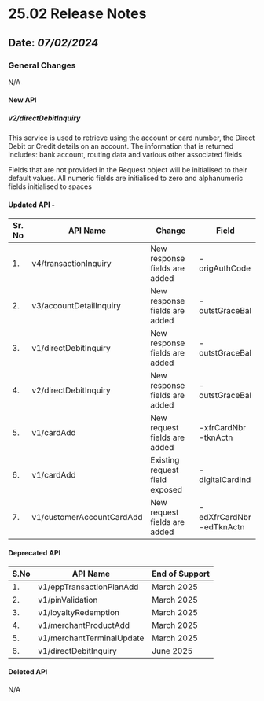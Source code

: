 # 25.02 Release Notes

## Date: *07/02/2024*

### General Changes

N/A

#### New API

##### *v2/directDebitInquiry*

This service is used to retrieve using the account or card number, the Direct Debit or Credit details on an account. The information that is returned includes: bank account, routing data and various other associated fields<BR/><p>Fields that are not provided in the Request object will be initialised to their default values. All numeric fields are initialised to zero and alphanumeric fields initialised to spaces</p>

#### Updated API -

| **Sr. No** | **API Name**                    | **Change**                                                  | **Field**                                                                                                                                    |
|------------|---------------------------------|-------------------------------------------------------------|----------------------------------------------------------------------------------------------------------------------------------------------|
| 1.         | v4/transactionInquiry           | New response fields are added                               | -origAuthCode                  |
| 2.         | v3/accountDetailInquiry         | New response fields are added                               | -outstGraceBal                 |
| 3.         | v1/directDebitInquiry           | New response fields are added                               | -outstGraceBal                 |
| 4.         | v2/directDebitInquiry           | New response fields are added                               | -outstGraceBal                 |
| 5.         | v1/cardAdd                      | New request fields are added                                | -xfrCardNbr </br> -tknActn     |
| 6.         | v1/cardAdd                      | Existing request field exposed                              | -digitalCardInd                |
| 7.         | v1/customerAccountCardAdd       | New request fields are added                                | -edXfrCardNbr </br> -edTknActn |
 

#### Deprecated API

| S.No | API Name                          | End of Support                                                   |
|------|-----------------------------------|--------------------------------------------------------------------------------------------------------------------------------------------------------------------------------------------------------------------------------------------------------------------------------------------------------------------------------------|
| 1.   | v1/eppTransactionPlanAdd          | March 2025                       |
| 2.   | v1/pinValidation                  | March 2025                       |
| 3.   | v1/loyaltyRedemption              | March 2025                       | 
| 4.   | v1/merchantProductAdd             | March 2025                       | 
| 5.   | v1/merchantTerminalUpdate         | March 2025                       | 
| 6.   | v1/directDebitInquiry             | June 2025                        | 

#### Deleted API

N/A  
